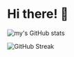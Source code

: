 # Hi there! 👋

<!-- This is a comment[![Top Langs](https://github-readme-stats.vercel.app/api/top-langs/?username=kyra-1&layout=pie)](https://github.com/anuraghazra/github-readme-stats) -->
![my's GitHub stats](https://github-readme-stats.vercel.app/api?username=kyra-1&show_icons=true&theme=transparent&hide=contribs,prs)

![GitHub Streak](https://github-readme-streak-stats.herokuapp.com/?user=kyra-1&theme=radical)

